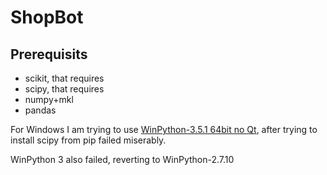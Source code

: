 # ShopBot

## Prerequisits
- scikit, that requires
- scipy, that requires
- numpy+mkl
- pandas

For Windows I am trying to use 
[WinPython-3.5.1 64bit no Qt](https://sourceforge.net/projects/winpython/files/WinPython_3.5/3.5.2.1/),
after trying to install scipy from pip failed miserably.

WinPython 3 also failed, reverting to WinPython-2.7.10